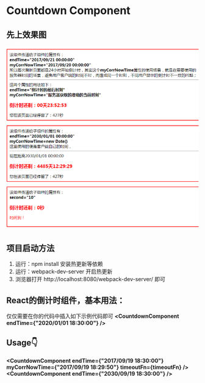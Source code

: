 # Countdown Component

## 先上效果图
![image](./images/image.png)

## 项目启动方法
1. 运行：npm install    安装热更新等依赖
2. 运行：webpack-dev-server   开启热更新
3. 浏览器打开 http://localhost:8080/webpack-dev-server/  即可

## React的倒计时组件，基本用法：
仅仅需要在你的代码中插入如下示例代码即可
**<CountdownComponent  endTime={"2020/01/01 18:30:00"} />**

## Usage👇
**<CountdownComponent second="10" timeoutFn={timeoutFn} />**
**<CountdownComponent second="100" />**
**<CountdownComponent endTime={"2017/09/19 18:30:00"} myCorrNowTime={"2017/09/19 18:29:50"} timeoutFn={timeoutFn} />**
**<CountdownComponent endTime={"2030/09/19 18:30:00"} />**
